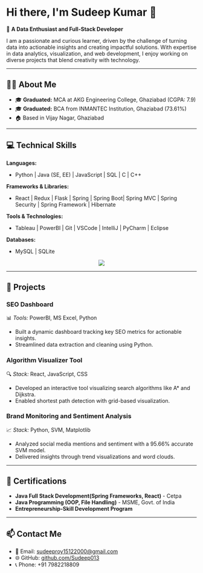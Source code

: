 # Hi there, I'm Sudeep Kumar 👋

🌟 **A Data Enthusiast and Full-Stack Developer**

I am a passionate and curious learner, driven by the challenge of turning data into actionable insights and creating impactful solutions. With expertise in data analytics, visualization, and web development, I enjoy working on diverse projects that blend creativity with technology.

---

## 👨‍🎓 **About Me**

- 🎓 **Graduated:** MCA at AKG Engineering College, Ghaziabad (CGPA: 7.9)  
- 🎓 **Graduated:** BCA from INMANTEC Institution, Ghaziabad (73.61%)  
- 🏠 Based in Vijay Nagar, Ghaziabad  

---

## 💻 **Technical Skills**

**Languages:**  
- Python | Java (SE, EE) | JavaScript | SQL  | C | C++

**Frameworks & Libraries:**  
- React | Redux | Flask | Spring | Spring Boot| Spring MVC | Spring Security | Spring Framework | Hibernate 

**Tools & Technologies:**  
- Tableau | PowerBI | Git | VSCode | IntelliJ | PyCharm  | Eclipse

**Databases:**  
- MySQL | SQLite  


<p align="center">
  <a href="https://skillicons.dev">
    <img src="https://skillicons.dev/icons?i=js,html,css,bootstrap,tailwind,react,redux,python,flask,java,spring,nodejs,git,kubernetes,docker" />
  </a>
</p>

---

## 🚀 **Projects**

### **SEO Dashboard**  
📊 *Tools:* PowerBI, MS Excel, Python  
- Built a dynamic dashboard tracking key SEO metrics for actionable insights.  
- Streamlined data extraction and cleaning using Python.  

### **Algorithm Visualizer Tool**  
🔍 *Stack:* React, JavaScript, CSS  
- Developed an interactive tool visualizing search algorithms like A* and Dijkstra.  
- Enabled shortest path detection with grid-based visualization.   

### **Brand Monitoring and Sentiment Analysis**  
📈 *Stack:* Python, SVM, Matplotlib  
- Analyzed social media mentions and sentiment with a 95.66% accurate SVM model.  
- Delivered insights through trend visualizations and word clouds.

---

## 📜 **Certifications**
- **Java Full Stack Development(Spring Frameworks, React)** - Cetpa
- **Java Programming (OOP, File Handling)** - MSME, Govt. of India  
- **Entrepreneurship-Skill Development Program**  

---

## 📫 **Contact Me**

- 📧 Email: [sudeeproy15122000@gmail.com](mailto:sudeeproy15122000@gmail.com)  
- 🌐 GitHub: [github.com/Sudeep013](https://github.com/Sudeep013)  
- 📞 Phone: +91 7982218809  

